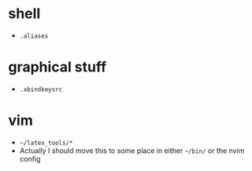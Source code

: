 # shell
- `.aliases`

# graphical stuff
- `.xbindkeysrc`

# vim
- `~/latex_tools/*`
- Actually I should move this to some place in either `~/bin/` or the nvim config
